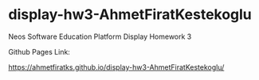 # display-hw3-AhmetFiratKestekoglu
Neos Software Education Platform Display Homework 3

Github Pages Link:

https://ahmetfiratks.github.io/display-hw3-AhmetFiratKestekoglu/